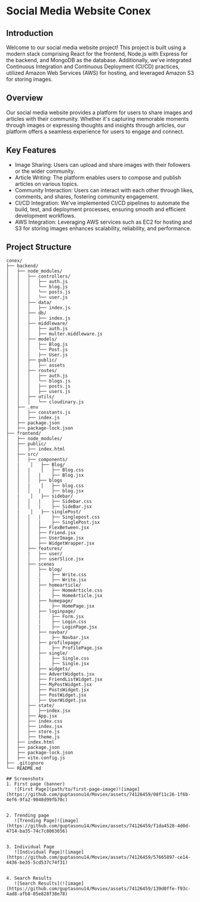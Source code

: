 # Social Media Website Conex

## Introduction
Welcome to  our social media website project! This project is built using a modern stack comprising React for the frontend, Node.js with Express for the backend, and MongoDB as the database. Additionally, we've integrated Continuous Integration and Continuous Deployment (CI/CD) practices, utilized Amazon Web Services (AWS) for hosting, and leveraged Amazon S3 for storing images.

## Overview
Our social media website provides a platform for users to share images and articles with their community. Whether it's capturing memorable moments through images or expressing thoughts and insights through articles, our platform offers a seamless experience for users to engage and connect.

## Key Features
- Image Sharing: Users can upload and share images with their followers or the wider community.
- Article Writing: The platform enables users to compose and publish articles on various topics.
- Community Interaction: Users can interact with each other through likes, comments, and shares, fostering community engagement.
- CI/CD Integration: We've implemented CI/CD pipelines to automate the build, test, and deployment processes, ensuring smooth and efficient development workflows.
- AWS Integration: Leveraging AWS services such as EC2 for hosting and S3 for storing images enhances scalability, reliability, and performance.

## Project Structure 
```plaintext
conex/
├── backend/
│   ├── node_modules/
│   │   ├── controllers/
│   │   │   ├── auth.js
│   │   │   └── blog.js
│   │   │   └── posts.js
│   │   │   └── user.js
│   │   ├── data/
│   │   │   ├── index.js
│   │   ├── db/
│   │   │   ├── index.js
│   │   ├── middleware/
│   │   │   ├── auth.js
│   │   │   ├── multer.middleware.js
│   │   ├── models/
│   │   │   ├── Blog.js
│   │   │   └── Post.js
│   │   │   ├── User.js
│   │   ├── public/
│   │   │   ├── assets
│   │   ├── routes/
│   │   │   ├── auth.js
│   │   │   └── blogs.js
│   │   │   ├── posts.js
│   │   │   ├── users.js
│   │   ├── utils/
│   │   │   └── cloudinary.js
│   ├── .env
│   │   ├── constants.js
│   │   ├── index.js
│   ├── package.json
│   ├── package-lock.json
├── frontend/
│   ├── node_modules/
│   ├── public/
│   │   ├── index.html
│   ├── src/
│   │   ├── components/
│   |    │   ├── Blog/
│   │   |    │   ├── Blog.css
│   │   │   |    ├── Blog.jsx
│   │   │   ├── blogs
│   │   |    │   ├── blog.css
│   │   │   |    ├── blog.jsx
│   |    │   ├── sidebar/
│   │   │   |    ├── Sidebar.css
│   │   │   |    ├── SideBar.jsx
│   |    │   ├── singlePost/
│   │   │   |    ├── Singlepost.css
│   │   │   |    ├── SinglePost.jsx
│   │   │   ├── FlexBetween.jsx
│   │   │   ├── Friend.jsx
│   │   │   ├── UserImage.jsx
│   │   │   ├── WidgetWrapper.jsx
│   │   ├── features/
│   │   |   ├── user/
│   │   │   ├── userSlice.jsx
│   │   ├── scenes
│   │   │   ├── blog/
│   │   │   |    ├── Write.css
│   │   │   |    ├── Write.jsx
│   │   │   ├── homearticle/
│   │   │   |    ├── HomeArticle.css
│   │   │   |    ├── HomeArticle.jsx
│   │   │   ├── homepage/
│   │   │   |    ├── HomePage.jsx
│   │   │   ├── loginpage/
│   │   │   |    ├── Form.jsx
│   │   │   |    ├── Login.css
│   │   │   |    ├── LoginPage.jsx
│   │   │   ├── navbar/
│   │   │   |    ├── Navbar.jsx
│   │   │   ├── profilepage/
│   │   │   |    ├── ProfilePage.jsx
│   │   │   ├── single/
│   │   │   |    ├── Single.css
│   │   │   |    ├── Single.jsx
│   │   │   ├── widgets/
│   │   │   ├── AdvertWidgets.jsx
│   │   │   ├── FriendListWidget.jsx
│   │   │   ├── MyPostWidget.jsx
│   │   │   ├── PostsWidget.jsx
│   │   │   ├── PostWidget.jsx
│   │   │   ├── UserWidget.jsx
│   │   ├── state/
│   │   │   ├──index.jsx
│   │   ├── App.jsx
│   │   ├── index.css
│   │   ├── index.jsx
│   │   ├── store.js
│   │   ├── theme.js
│   ├── index.html
│   ├── package.json
│   ├── package-lock.json
│   ├── vite.config.js
├── .gitignore
└── README.md

## Screenshots
1. First page (banner)
   ![First Page](path/to/first-page-image)![image](https://github.com/guptasonu14/Moviex/assets/74126459/08f11c26-1f6b-4ef6-9fa2-9048d99fb70c)


2. Trending page
   ![Trending Page]![image](https://github.com/guptasonu14/Moviex/assets/74126459/f1da4528-4d0d-4714-ba35-74c7c8063656)


3. Individual Page
   ![Individual Page]![image](https://github.com/guptasonu14/Moviex/assets/74126459/57665897-ce14-4436-be35-5cd537c74f31)


4. Search Results
   ![Search Results](![image](https://github.com/guptasonu14/Moviex/assets/74126459/139d0ffe-f93c-4ad8-afb8-05e828f38e78)



